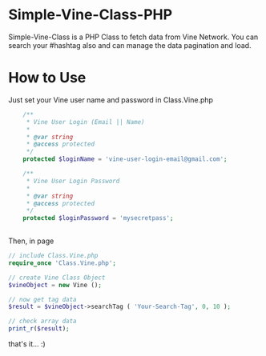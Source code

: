Simple-Vine-Class-PHP
=====================

Simple-Vine-Class is a PHP Class to fetch data from Vine Network. You can search your #hashtag also and can manage the data pagination  and load.

How to Use
==============

Just set your Vine user name and password in Class.Vine.php

```php
	/**
	 * Vine User Login (Email || Name)
	 *
	 * @var string
	 * @access protected
	 */
	protected $loginName = 'vine-user-login-email@gmail.com';

	/**
	 * Vine User Login Password
	 *
	 * @var string
	 * @access protected
	 */
	protected $loginPassword = 'mysecretpass';
	
```

Then, in page

```php
// include Class.Vine.php
require_once 'Class.Vine.php';

// create Vine Class Object
$vineObject = new Vine ();

// now get tag data
$result = $vineObject->searchTag ( 'Your-Search-Tag', 0, 10 );

// check array data
print_r($result);
```

that's it... :)
